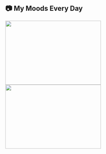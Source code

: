 ## 📷 My Moods Every Day
<img src="https://media1.tenor.com/m/WQEbBpwzRnMAAAAd/go-youn-jung-oh-yi-young.gif" width="300" height="200"/><img src="https://media1.tenor.com/m/8pViYm270u4AAAAC/go-youn-jung-%EA%B3%A0%EC%9C%A4%EC%A0%95.gif" width="300" height="200"/>


